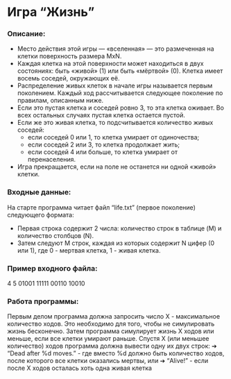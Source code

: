 # Игра “Жизнь”

### Описание:
+ Место действия этой игры — «вселенная» — это размеченная на клетки
поверхность размера MxN.
+ Каждая клетка на этой поверхности может находиться в двух состояниях: быть
«живой» (1) или быть «мёртвой» (0). Клетка имеет восемь соседей, окружающих
её.
+ Распределение живых клеток в начале игры называется первым поколением.
Каждый ход рассчитывается следующее поколение по правилам, описанным ниже.
+ Если это пустая клетка и соседей ровно 3, то эта клетка оживает. Во всех
остальных случаях пустая клетка остается пустой.
+ Если же это живая клетка, то подсчитывается количество живых соседей:
  - если соседей 0 или 1, то клетка умирает от одиночества;
  - если соседей 2 или 3, то клетка продолжает жить;
  - если соседей 4 или больше, то клетка умирает от перенаселения.
+ Игра прекращается, если на поле не останется ни одной «живой» клетки.
### Входные данные:
На старте программа читает файл “life.txt” (первое поколение) следующего формата:
+ Первая строка содержит 2 числа: количество строк в таблице (M) и количество
столбцов (N).
+ Затем следуют M строк, каждая из которых содержит N цифер (0 или 1), где 0 -
мертвая клетка, 1 - живая клетка.
### Пример входного файла:
4 5
01001
11111
00110
10010
### Работа программы:
Первым делом программа должна запросить число X - максимальное количество ходов.
Это необходимо для того, чтобы не симулировать жизнь бесконечно.
Затем программа симулирует жизнь X ходов или меньше, если все клетки умирают
раньше.
Спустя X (или меньшее количество) ходов программа должна вывести одну их двух строк:
➔ “Dead after %d moves.” - где вместо %d должно быть количество ходов, после
которого все клетки оказались мертвы, или
➔ “Alive!” - если после X ходов осталась хоть одна живая клетка
